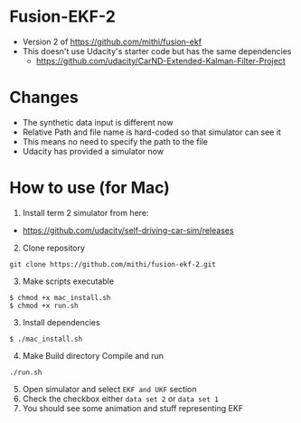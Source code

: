 # Fusion-EKF-2 

- Version 2 of https://github.com/mithi/fusion-ekf
- This doesn't use Udacity's starter code but has the same dependencies
  - https://github.com/udacity/CarND-Extended-Kalman-Filter-Project

# Changes
- The synthetic data input is different now 
- Relative Path and file name is hard-coded so that simulator can see it
- This means no need to specify the path to the file
- Udacity has provided a simulator now

# How to use (for Mac)

1. Install term 2 simulator from here:
  - https://github.com/udacity/self-driving-car-sim/releases
2. Clone repository
```
git clone https://github.com/mithi/fusion-ekf-2.git
```
3. Make scripts executable
```
$ chmod +x mac_install.sh
$ chmod +x run.sh
```
3. Install dependencies 
```
$ ./mac_install.sh
```
4. Make Build directory Compile and run
```
./run.sh
```

5. Open simulator and select `EKF and UKF` section 
6. Check the checkbox either `data set 2` or `data set 1`  
7. You should see some animation and stuff representing EKF



